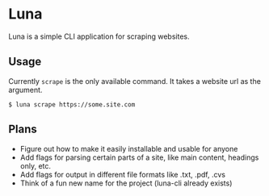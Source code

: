 # Luna
Luna is a simple CLI application for scraping websites.

## Usage

Currently `scrape` is the only available command. It takes a website url as the argument.
 
```
$ luna scrape https://some.site.com
```

## Plans
- Figure out how to make it easily installable and usable for anyone
- Add flags for parsing certain parts of a site, like main content, headings only, etc.
- Add flags for output in different file formats like .txt, .pdf, .cvs
- Think of a fun new name for the project (luna-cli already exists)